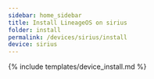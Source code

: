 ```yaml
---
sidebar: home_sidebar
title: Install LineageOS on sirius
folder: install
permalink: /devices/sirius/install
device: sirius
---
```

{% include templates/device_install.md %}
